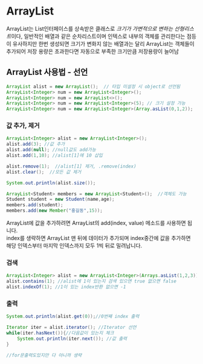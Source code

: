 # ArrayList

ArrayList는 List인터페이스를 상속받은 클래스로 *크기가 가변적으로 변하는 선형리스트*이다,
일반적인 배열과 같은 순차리스트이며 인텍스로 내부의 객체를 관리한다는 점등이 유사하지만 한번 생성되면 크기가 변화지 않는 배열과는 달리 ArrayList는 객체들이 추가되어 저장 용량은 초과한다면 자동으로 부족한 크기만큼 저장용량이 늘어남

## ArrayList 사용법 - 선언
```java
ArrayList alist = new ArrayList();  // 타입 미설정 시 object로 선언됨
ArrayList<Integer> num = new ArrayList<Integer>();  
ArrayList<Integer> num = new ArrayList<>(); 
ArrayList<Integer> num = new ArrayList<Integer>(5); // 크기 설정 가능
ArrayList<Integer> num = new ArrayList<Integer>(Array.asList(0,1,2));  // 초기화

```

### 값 추가, 제거
```java
ArrayList<Integer> alist = new ArrayList<Integer>();
alist.add(3); //값 추가
alist.add(null); //null값도 add가능
alist.add(1,10); //alist[1]에 10 삽입

alist.remove(1);  //alist[1] 제거, .remove(index)
alist.clear();  //모든 값 제거

System.out.println(alist.size());
```
```java
ArrayList<Student> members = new ArrayList<Student>();  //객체도 가능
Student student = new Student(name,age);
members.add(student);   
members.add(new Member("홍길동",15));
```
ArrayList에 값을 추가하려면 ArrayList의 add(index, value) 메소드를 사용하면 됩니다.    
index를 생략하면 ArrayList 맨 뒤에 데이터가 추가되며 index중간에 값을 추가하면 해당 인덱스부터 마지막 인덱스까지 모두 1씩 뒤로 밀려납니다. 

### 검색
```java
ArrayList<Integer> alist = new ArrayList<Integer>(Arrays.asList(1,2,3));
alist.contains(1); //alist에 1이 있는지 검색 있으면 true 없으면 false
alist.indexOf(1); //1이 있는 index반환 없으면 -1
```

### 출력
```java
System.out.println(alist.get(0));//0번째 index 출력

Iterator iter = alist.iterator(); //Iterator 선언 
while(iter.hasNext()){//다음값이 있는지 체크
    System.out.println(iter.next()); //값 출력
}

//for문출력도있지만 다 아니까 생략
```
